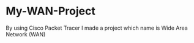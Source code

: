 # My-WAN-Project
By using Cisco Packet Tracer I made a project which name is Wide Area Network (WAN) 
